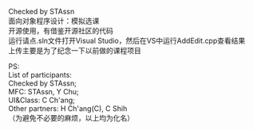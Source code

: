Checked by STAssn              
面向对象程序设计：模拟选课                    
开源使用，有借鉴开源社区的代码                     
运行请点.sln文件打开Visual Studio，然后在VS中运行AddEdit.cpp查看结果                 
上传主要是为了纪念一下以前做的课程项目       

PS:        
List of participants:         
Checked by STAssn;         
MFC: STAssn, Y Chu;       
UI&Class: C Ch'ang;         
Other partners: H Ch'ang(C), C Shih       
（为避免不必要的麻烦，以上均为化名）
